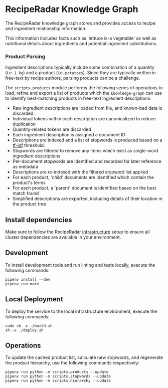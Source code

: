 # RecipeRadar Knowledge Graph

The RecipeRadar knowledge graph stores and provides access to recipe and ingredient relationship information.

This information includes facts such as 'lettuce is-a vegetable' as well as nutritional details about ingredients and potential ingredient substitutions.

### Product Parsing

Ingredient descriptions typically include some combination of a quantity (i.e. `1 kg`) and a product (i.e. `potatoes`).  Since they are typically written in free-text by recipe authors, parsing products can be a challenge.

The `scripts.products` module performs the following series of operations to load, refine and export a list of products which the `knowledge-graph` can use to identify best-matching products in free-text ingredient descriptions:

- Raw ingredient descriptions are loaded from file, and known-bad data is discarded
- Individual tokens within each description are canonicalized to reduce duplication
- Quantity-related tokens are discarded
- Each ingredient description is assigned a document ID
- Descriptions are indexed and a list of stopwords is produced based on a [tf-idf](https://en.wikipedia.org/w/index.php?title=tf-idf) threshold.
- Stopwords are filtered to remove any items which exist as single-word ingredient descriptions
- Per-document stopwords are identified and recorded for later reference as metadata
- Descriptions are re-indexed with the filtered stopword list applied
- For each product, 'child' documents are identified which contain the product's terms
- For each product, a 'parent' document is identified based on the best match found
- Simplified descriptions are exported, including details of their location in the product tree

## Install dependencies

Make sure to follow the RecipeRadar [infrastructure](https://www.github.com/openculinary/infrastructure) setup to ensure all cluster dependencies are available in your environment.

## Development

To install development tools and run linting and tests locally, execute the following commands:

```
pipenv install --dev
pipenv run make
```

## Local Deployment

To deploy the service to the local infrastructure environment, execute the following commands:

```
sudo sh -x ./build.sh
sh -x ./deploy.sh
```

## Operations

To update the cached product list, calculate new stopwords, and regenerate the product hierarchy, use the following commands respectively:

```
pipenv run python -m scripts.products --update
pipenv run python -m scripts.stopwords --update
pipenv run python -m scripts.hierarchy --update
```
